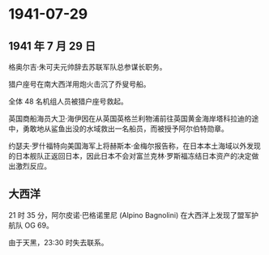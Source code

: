 # 1941-07-29

## 1941 年 7 月 29 日

格奥尔吉·朱可夫元帅辞去苏联军队总参谋长职务。

猎户座号在南大西洋用炮火击沉了乔叟号船。

全体 48 名机组人员被猎户座号救起。

英国商船海员大卫·海伊因在从英国英格兰利物浦前往英国黄金海岸塔科拉迪的途中，勇敢地从鲨鱼出没的水域救出一名船员，而被授予阿尔伯特勋章。

约瑟夫·罗什福特向美国海军上将赫斯本·金梅尔报告称，在日本本土海域以外发现的日本舰队正返回日本，因此日本不会对富兰克林·罗斯福冻结日本资产的决定做出激烈反应。

## 大西洋

21 时 35 分，阿尔皮诺·巴格诺里尼 (Alpino Bagnolini)
在大西洋上发现了盟军护航队 OG 69。

由于天黑，23:30 时失去联系。

